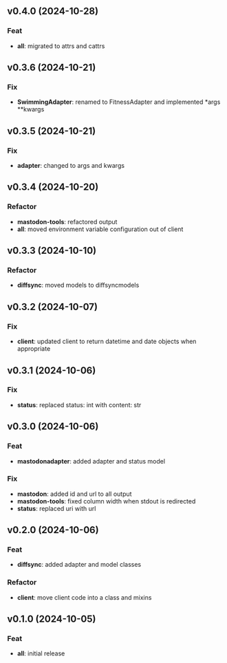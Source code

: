 ## v0.4.0 (2024-10-28)

### Feat

- **all**: migrated to attrs and cattrs

## v0.3.6 (2024-10-21)

### Fix

- **SwimmingAdapter**: renamed to FitnessAdapter and implemented *args **kwargs

## v0.3.5 (2024-10-21)

### Fix

- **adapter**: changed to args and kwargs

## v0.3.4 (2024-10-20)

### Refactor

- **mastodon-tools**: refactored output
- **all**: moved environment variable configuration out of client

## v0.3.3 (2024-10-10)

### Refactor

- **diffsync**: moved models to diffsyncmodels

## v0.3.2 (2024-10-07)

### Fix

- **client**: updated client to return datetime and date objects when appropriate

## v0.3.1 (2024-10-06)

### Fix

- **status**: replaced status: int with content: str

## v0.3.0 (2024-10-06)

### Feat

- **mastodonadapter**: added adapter and status model

### Fix

- **mastodon**: added id and url to all output
- **mastodon-tools**: fixed column width when stdout is redirected
- **status**: replaced uri with url

## v0.2.0 (2024-10-06)

### Feat

- **diffsync**: added adapter and model classes

### Refactor

- **client**: move client code into a class and mixins

## v0.1.0 (2024-10-05)

### Feat

- **all**: initial release
